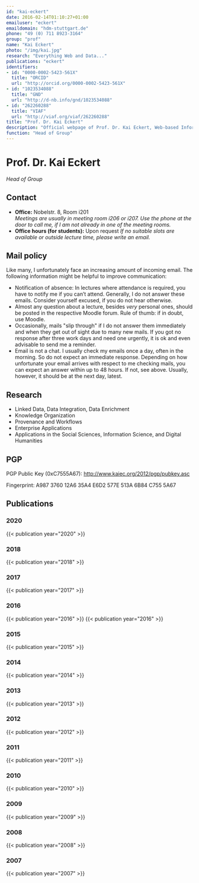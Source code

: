 ```yaml
---
id: "kai-eckert"
date: 2016-02-14T01:10:27+01:00
emailuser: "eckert"
emaildomain: "hdm-stuttgart.de"
phone: "49 (0) 711 8923-3164"
group: "prof"
name: "Kai Eckert"
photo: "/img/kai.jpg"
research: "Everything Web and Data..."
publications: "eckert"
identifiers:
- id: "0000-0002-5423-561X"
  title: "ORCID"
  url: "http://orcid.org/0000-0002-5423-561X"
- id: "1023534088"
  title: "GND"
  url: "http://d-nb.info/gnd/1023534088"
- id: "262260288"
  title: "VIAF"
  url: "http://viaf.org/viaf/262260288"
title: "Prof. Dr. Kai Eckert"
description: "Official webpage of Prof. Dr. Kai Eckert, Web-based Information Systems and Services, Stuttgart Media University."
function: "Head of Group"
---
```


# Prof. Dr. Kai Eckert

*Head of Group*

## Contact
- **Office:** Nobelstr. 8, Room i201  
  *Meetings are usually in meeting room i206 or i207. Use the phone at the door to call me, if I am not already in one of the meeting rooms.*
- **Office hours (for students):** Upon request
  *If no suitable slots are available or outside lecture time, please write an email.*

## Mail policy
Like many, I unfortunately face an increasing amount of incoming email. The following information might be helpful to improve communication:

- Notification of absence: In lectures where attendance is required, you have to notify me if you can’t attend. Generally, I do not answer these emails. Consider yourself excused, if you do not hear otherwise.
- Almost any question about a lecture, besides *very* personal ones, should be posted in the respective Moodle forum. Rule of thumb: if in doubt, use Moodle.
- Occasionally, mails "slip through" if I do not answer them immediately and when they get out of sight due to many new mails. If you got no response after three work days and need one urgently, it is ok and even advisable to send me a reminder.
- Email is not a chat. I usually check my emails once a day, often in the morning. So do not expect an immediate response. Depending on how unfortunate your email arrives with respect to me checking mails, you can expect an answer within up to 48 hours. If not, see above. Usually, however, it should be at the next day, latest.


## Research
- Linked Data, Data Integration, Data Enrichment
- Knowledge Organization
- Provenance and Workflows
- Enterprise Applications
- Applications in the Social Sciences, Information Science, and Digital Humanities

## PGP
PGP Public Key (0xC7555A67): http://www.kaiec.org/2012/pgp/pubkey.asc

Fingerprint: A987 3760 12A6 35A4 E6D2 577E 513A 6B84 C755 5A67

## Publications
### 2020
{{< publication year="2020" >}}
### 2018
{{< publication year="2018" >}}
### 2017
{{< publication year="2017" >}}
### 2016
{{< publication year="2016" >}}
{{< publication year="2016" >}}
### 2015
{{< publication year="2015" >}}
### 2014
{{< publication year="2014" >}}
### 2013
{{< publication year="2013" >}}
### 2012
{{< publication year="2012" >}}
### 2011
{{< publication year="2011" >}}
### 2010
{{< publication year="2010" >}}
### 2009
{{< publication year="2009" >}}
### 2008
{{< publication year="2008" >}}
### 2007
{{< publication year="2007" >}}

